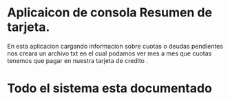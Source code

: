 # Aplicaicon de consola Resumen de tarjeta.

En  esta aplicacion cargando informacion sobre cuotas o deudas pendientes nos creara un archivo txt
en el cual podamos ver mes a mes que cuotas tenemos que pagar en nuestra tarjeta de credito .


# Todo el sistema esta documentado
